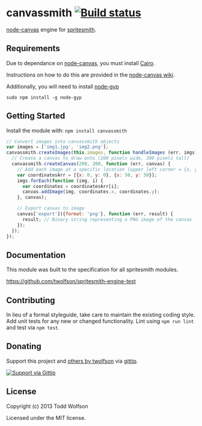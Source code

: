 # canvassmith [![Build status](https://travis-ci.org/twolfson/canvassmith.png?branch=master)](https://travis-ci.org/twolfson/canvassmith)

[node-canvas][canvas] engine for [spritesmith][spritesmith].

[canvas]: https://github.com/learnboost/node-canvas
[spritesmith]: https://github.com/Ensighten/spritesmith

## Requirements
Due to dependance on [node-canvas](https://github.com/learnboost/node-canvas), you must install [Cairo](http://cairographics.org/).

Instructions on how to do this are provided in the [node-canvas wiki](https://github.com/LearnBoost/node-canvas/wiki/_pages).

Additionally, you will need to install [node-gyp](https://github.com/TooTallNate/node-gyp/)
```shell
sudo npm install -g node-gyp
```

## Getting Started
Install the module with: `npm install canvassmith`

```javascript
// Convert images into canvassmith objects
var images = ['img1.jpg', 'img2.png'];
canvassmith.createImages(this.images, function handleImages (err, imgs) {
  // Create a canvas to draw onto (200 pixels wide, 300 pixels tall)
  canvassmith.createCanvas(200, 200, function (err, canvas) {
    // Add each image at a specific location (upper left corner = {x, y})
    var coordinatesArr = [{x: 0, y: 0}, {x: 50, y: 50}];
    imgs.forEach(function (img, i) {
      var coordinates = coordinatesArr[i];
      canvas.addImage(img, coordinates.x, coordinates.y);
    }, canvas);

    // Export canvas to image
    canvas['export']({format: 'png'}, function (err, result) {
      result; // Binary string representing a PNG image of the canvas
    });
  });
});
```

## Documentation
This module was built to the specification for all spritesmith modules.

https://github.com/twolfson/spritesmith-engine-test

## Contributing
In lieu of a formal styleguide, take care to maintain the existing coding style. Add unit tests for any new or changed functionality. Lint using `npm run lint` and test via `npm test`.

## Donating
Support this project and [others by twolfson][gittip] via [gittip][].

[![Support via Gittip][gittip-badge]][gittip]

[gittip-badge]: https://rawgithub.com/twolfson/gittip-badge/master/dist/gittip.png
[gittip]: https://www.gittip.com/twolfson/

## License
Copyright (c) 2013 Todd Wolfson

Licensed under the MIT license.
